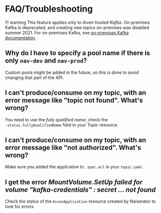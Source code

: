 
# FAQ/Troubleshooting

!!! warning
    This feature applies only to _Aiven hosted Kafka_. On-premises Kafka is deprecated, and creating new topics on-premises was disabled summer 2021. For on-premises Kafka, see [on-premises Kafka documentation](https://confluence.adeo.no/display/AURA/Kafka).

## Why do I have to specify a pool name if there is only `nav-dev` and `nav-prod`?

Custom pools might be added in the future, so this is done to avoid changing that part of the API.

## I can't produce/consume on my topic, with an error message like "topic not found". What's wrong?

You need to use the _fully qualified name_; check the `.status.fullyQualifiedName` field in your Topic resource.

## I can't produce/consume on my topic, with an error message like "not authorized". What's wrong?

Make sure you added the application to `.spec.acl` in your `topic.yaml`.

## I get the error _MountVolume.SetUp failed for volume "kafka-credentials" : secret ... not found_

Check the status of the `AivenApplication` resource created by Naiserator to look for errors.
